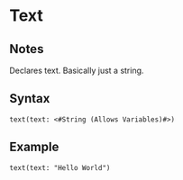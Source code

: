 # Text
## Notes
Declares text. Basically just a string.
## Syntax
```
text(text: <#String (Allows Variables)#>)
```
## Example
```
text(text: "Hello World")
```